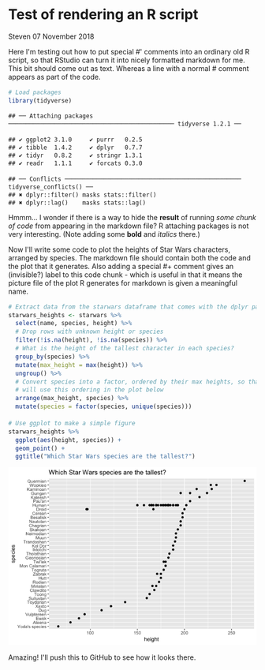 Test of rendering an R script
================
Steven
07 November 2018

Here I'm testing out how to put special \#' comments into an ordinary old R script, so that RStudio can turn it into nicely formatted markdown for me. This bit should come out as text. Whereas a line with a normal \# comment appears as part of the code.

``` r
# Load packages
library(tidyverse)
```

    ## ── Attaching packages ─────────────────────────────────────────────── tidyverse 1.2.1 ──

    ## ✔ ggplot2 3.1.0     ✔ purrr   0.2.5
    ## ✔ tibble  1.4.2     ✔ dplyr   0.7.7
    ## ✔ tidyr   0.8.2     ✔ stringr 1.3.1
    ## ✔ readr   1.1.1     ✔ forcats 0.3.0

    ## ── Conflicts ────────────────────────────────────────────────── tidyverse_conflicts() ──
    ## ✖ dplyr::filter() masks stats::filter()
    ## ✖ dplyr::lag()    masks stats::lag()

Hmmm... I wonder if there is a way to hide the **result** of running *some chunk of code* from appearing in the markdown file? R attaching packages is not very interesting. (Note adding some **bold** and *italics* there.)

Now I'll write some code to plot the heights of Star Wars characters, arranged by species. The markdown file should contain both the code and the plot that it generates.
Also adding a special \#+ comment gives an (invisible?) label to this code chunk - which is useful in that it means the picture file of the plot R generates for markdown is given a meaningful name.

``` r
# Extract data from the starwars dataframe that comes with the dplyr package
starwars_heights <- starwars %>%
  select(name, species, height) %>%
  # Drop rows with unknown height or species
  filter(!is.na(height), !is.na(species)) %>%
  # What is the height of the tallest character in each species?
  group_by(species) %>%
  mutate(max_height = max(height)) %>%
  ungroup() %>%
  # Convert species into a factor, ordered by their max heights, so that ggplot
  # will use this ordering in the plot below
  arrange(max_height, species) %>%
  mutate(species = factor(species, unique(species)))

# Use ggplot to make a simple figure
starwars_heights %>%
  ggplot(aes(height, species)) +
  geom_point() +
  ggtitle("Which Star Wars species are the tallest?")
```

![](starwars_files/figure-markdown_github/species_height_plot-1.png)

Amazing! I'll push this to GitHub to see how it looks there.
